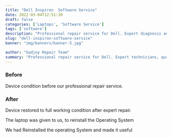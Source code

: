 ```yaml
---
title: "Dell Inspiron  Software Service"
date: 2022-03-04T12:51:39
draft: false
categories: ['Laptops', 'Software Service']
tags: ['software']
description: "Professional repair service for Dell. Expert diagnosis and quality repairs in Bangalore."
slug: "dell-inspiron-software-service"
banner: "img/banners/banner-5.jpg"

author: "Gadjoy Repair Team"
summary: "Professional repair service for Dell. Expert technicians, quality parts, warranty included."
---
```


### Before

Device condition before our professional repair service.

### After

Device restored to full working condition after expert repair.

The laptop was given to us, to reinstall the Operating System

We had Reinstalled the operating System and made it useful